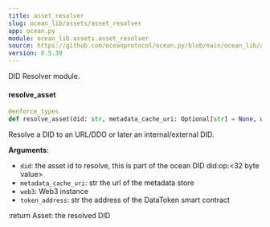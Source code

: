 ```yaml
---
title: asset_resolver
slug: ocean_lib/assets/asset_resolver
app: ocean.py
module: ocean_lib.assets.asset_resolver
source: https://github.com/oceanprotocol/ocean.py/blob/main/ocean_lib/assets/asset_resolver.py
version: 0.5.30
---
```

DID Resolver module.

#### resolve\_asset

```python
@enforce_types
def resolve_asset(did: str, metadata_cache_uri: Optional[str] = None, web3: Optional[Web3] = None, token_address: Optional[str] = None) -> Asset
```

Resolve a DID to an URL/DDO or later an internal/external DID.

**Arguments**:

- `did`: the asset id to resolve, this is part of the ocean
DID did:op:<32 byte value>
- `metadata_cache_uri`: str the url of the metadata store
- `web3`: Web3 instance
- `token_address`: str the address of the DataToken smart contract

:return Asset: the resolved DID

